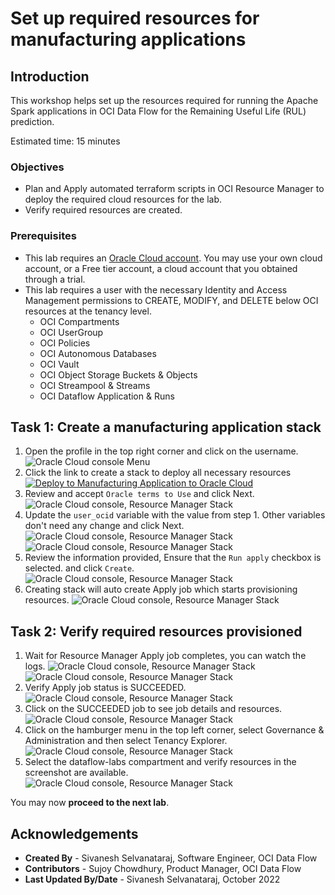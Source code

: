 # Set up required resources for manufacturing applications

## Introduction

This workshop helps set up the resources required for running the Apache Spark applications in OCI Data Flow for the Remaining Useful Life (RUL) prediction.

Estimated time: 15 minutes

### Objectives

* Plan and Apply automated terraform scripts in OCI Resource Manager to deploy the required cloud resources for the lab.
* Verify required resources are created.

### Prerequisites

* This lab requires an [Oracle Cloud account](https://www.oracle.com/cloud/free/). You may use your own cloud account, or a Free tier account, a cloud account that you obtained through a trial.
* This lab requires a user with the necessary Identity and Access Management permissions to CREATE, MODIFY, and DELETE below OCI resources at the tenancy level.
    * OCI Compartments
    * OCI UserGroup
    * OCI Policies
    * OCI Autonomous Databases
    * OCI Vault
    * OCI Object Storage Buckets & Objects
    * OCI Streampool & Streams
    * OCI Dataflow Application & Runs

## Task 1: Create a manufacturing application stack 
1. Open the profile in the top right corner and click on the username.
	![Oracle Cloud console Menu](images/user-info.png " ")
2. Click the link to create a stack to deploy all necessary resources [![Deploy to Manufacturing Application to Oracle Cloud](images/deploy-to-oracle-cloud.svg)](https://cloud.oracle.com/resourcemanager/stacks/create?zipUrl=https://github.com/oracle-samples/oracle-dataflow-samples/raw/main/scala/manufacturing/src/resources/manufacturing.zip)
3. Review and accept ```Oracle terms to Use``` and click Next.
   ![Oracle Cloud console, Resource Manager Stack](images/resource-manager-stack.png " ")
4. Update the ```user_ocid``` variable with the value from step 1. Other variables don't need any change and click Next.
   ![Oracle Cloud console, Resource Manager Stack](images/update-variables.png " ")
   ![Oracle Cloud console, Resource Manager Stack](images/update-variables-1.png " ")
5. Review the information provided, Ensure that the ```Run apply``` checkbox is selected. and click ```Create```.
   ![Oracle Cloud console, Resource Manager Stack](images/review.png " ")
6. Creating stack will auto create Apply job which starts provisioning resources.
   ![Oracle Cloud console, Resource Manager Stack](images/resource-manager-job.png " ") 
   
## Task 2: Verify required resources provisioned
1. Wait for Resource Manager Apply job completes, you can watch the logs.
   ![Oracle Cloud console, Resource Manager Stack](images/resource-manager-job-log.png " ")
   ![Oracle Cloud console, Resource Manager Stack](images/end-of-log.png " ")
2. Verify Apply job status is SUCCEEDED.
   ![Oracle Cloud console, Resource Manager Stack](images/resource-manager-job-success.png " ")
3. Click on the SUCCEEDED job to see job details and resources.
   ![Oracle Cloud console, Resource Manager Stack](images/job-details.png " ")
4. Click on the hamburger menu in the top left corner, select Governance & Administration and then select Tenancy Explorer.
   ![Oracle Cloud console, Resource Manager Stack](images/tenancy-explorer.png " ")
5. Select the dataflow-labs compartment and verify resources in the screenshot are available.
   ![Oracle Cloud console, Resource Manager Stack](images/resources.png " ")

You may now **proceed to the next lab**.

## Acknowledgements
- **Created By** -  Sivanesh Selvanataraj, Software Engineer, OCI Data Flow
- **Contributors** - Sujoy Chowdhury, Product Manager, OCI Data Flow
- **Last Updated By/Date** - Sivanesh Selvanataraj, October 2022
